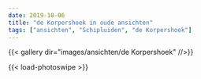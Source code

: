 ```yaml
---
date: 2019-10-06
title: "de Korpershoek in oude ansichten"
tags: ["ansichten", "Schipluiden", "de Korpershoek"]
---
```

{{< gallery dir="images/ansichten/de Korpershoek" //>}}

{{< load-photoswipe >}}